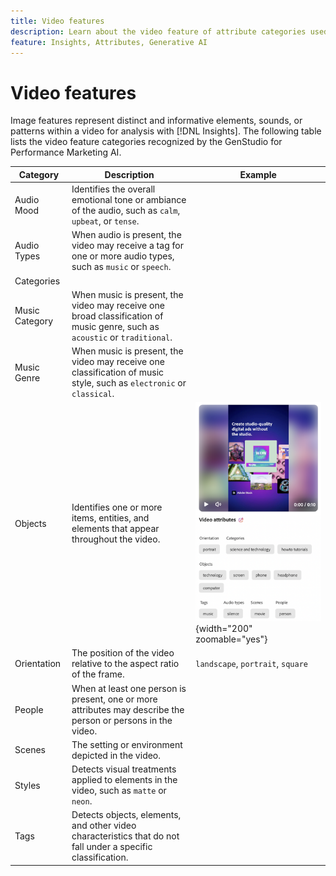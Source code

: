 ```yaml
---
title: Video features
description: Learn about the video feature of attribute categories used in GenStudio for Performance Marketing.
feature: Insights, Attributes, Generative AI
---
```

# Video features

Image features represent distinct and informative elements, sounds, or patterns within a video for analysis with [!DNL Insights]. The following table lists the video feature categories recognized by the GenStudio for Performance Marketing AI.

<!-- For the writer: turn off word wrap to work with these tables. Option + Z -->

| Category            | Description                                                                                                  | Example                                                                                 |
| ------------------- | ------------------------------------------------------------------------------------------------------------ | --------------------------------------------------------------------------------------- |
| Audio Mood          | Identifies the overall emotional tone or ambiance of the audio, such as `calm`, `upbeat`, or `tense`.        |          |
| Audio Types         | When audio is present, the video may receive a tag for one or more audio types, such as `music` or `speech`. |          |
| Categories          |    |  |
| Music Category      | When music is present, the video may receive one broad classification of music genre, such as `acoustic` or `traditional`. |          |
| Music Genre         | When music is present, the video may receive one classification of music style, such as `electronic` or `classical`.       |          |
| Objects             | Identifies one or more items, entities, and elements that appear throughout the video.                       | ![objects in video](../../assets/category/video-objects.png){width="200" zoomable="yes"} |
| Orientation         | The position of the video relative to the aspect ratio of the frame.            | `landscape`, `portrait`, `square`        |
| People              | When at least one person is present, one or more attributes may describe the person or persons in the video. |        |
| Scenes              | The setting or environment depicted in the video.                                                            |        |
| Styles              | Detects visual treatments applied to elements in the video, such as `matte` or `neon`.                       |        |
| Tags                | Detects objects, elements, and other video characteristics that do not fall under a specific classification. |        |

